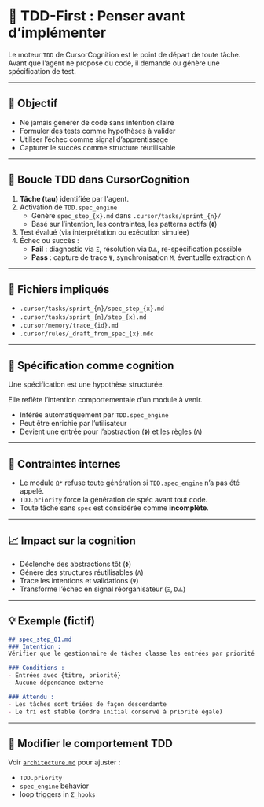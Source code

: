 # 🧪 TDD-First : Penser avant d’implémenter

Le moteur `TDD` de CursorCognition est le point de départ de toute tâche.
Avant que l’agent ne propose du code, il demande ou génère une spécification de test.

---

## 🌟 Objectif

- Ne jamais générer de code sans intention claire
- Formuler des tests comme hypothèses à valider
- Utiliser l’échec comme signal d’apprentissage
- Capturer le succès comme structure réutilisable

---

## 🔄 Boucle TDD dans CursorCognition

1. **Tâche (tau)** identifiée par l'agent.
2. Activation de `TDD.spec_engine`
   - Génère `spec_step_{x}.md` dans `.cursor/tasks/sprint_{n}/`
   - Basé sur l’intention, les contraintes, les patterns actifs (`Φ`)
3. Test évalué (via interprétation ou exécution simulée)
4. Échec ou succès :
   - **Fail** : diagnostic via `Ξ`, résolution via `D⟁`, re-spécification possible
   - **Pass** : capture de trace `Ψ`, synchronisation `M`, éventuelle extraction `Λ`

---

## 📁 Fichiers impliqués

- `.cursor/tasks/sprint_{n}/spec_step_{x}.md`
- `.cursor/tasks/sprint_{n}/step_{x}.md`
- `.cursor/memory/trace_{id}.md`
- `.cursor/rules/_draft_from_spec_{x}.mdc`

---

## 🧠 Spécification comme cognition

Une spécification est une hypothèse structurée.

Elle reflète l’intention comportementale d’un module à venir.

- Inférée automatiquement par `TDD.spec_engine`
- Peut être enrichie par l’utilisateur
- Devient une entrée pour l’abstraction (`Φ`) et les règles (`Λ`)

---

## 🔐 Contraintes internes

- Le module `Ω*` refuse toute génération si `TDD.spec_engine` n’a pas été appelé.
- `TDD.priority` force la génération de spéc avant tout code.
- Toute tâche sans `spec` est considérée comme **incomplète**.

---

## 📈 Impact sur la cognition

- Déclenche des abstractions tôt (`Φ`)
- Génère des structures réutilisables (`Λ`)
- Trace les intentions et validations (`Ψ`)
- Transforme l’échec en signal réorganisateur (`Ξ`, `D⟁`)

---

## 💡 Exemple (fictif)

```markdown
## spec_step_01.md
### Intention :
Vérifier que le gestionnaire de tâches classe les entrées par priorité décroissante.

### Conditions :
- Entrées avec {titre, priorité}
- Aucune dépendance externe

### Attendu :
- Les tâches sont triées de façon descendante
- Le tri est stable (ordre initial conservé à priorité égale)
```

---

## 🚪 Modifier le comportement TDD

Voir [`architecture.md`](architecture.md) pour ajuster :
- `TDD.priority`
- `spec_engine` behavior
- loop triggers in `Σ_hooks`
